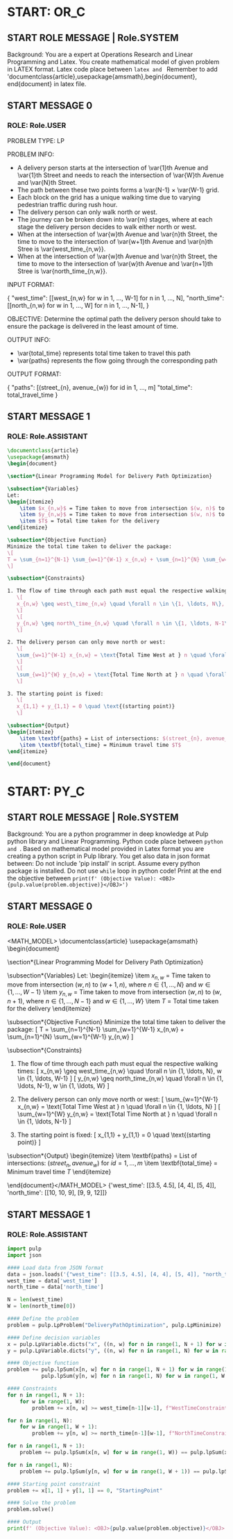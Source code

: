 # START: OR_C 
## START ROLE MESSAGE | Role.SYSTEM 
Background: You are a expert at Operations Research and Linear Programming and Latex. You create mathematical model of given problem in LATEX format. Latex code place between ```latex and ``` Remember to add 'documentclass{article},usepackage{amsmath},begin{document}, end{document} in latex file. 
## START MESSAGE 0 
### ROLE: Role.USER
<DESCRIPTION>
PROBLEM TYPE: LP

PROBLEM INFO:

- A delivery person starts at the intersection of \var{1}th Avenue and \var{1}th Street and needs to reach the intersection of \var{W}th Avenue and \var{N}th Street.
- The path between these two points forms a \var{N-1} × \var{W-1} grid.
- Each block on the grid has a unique walking time due to varying pedestrian traffic during rush hour.
- The delivery person can only walk north or west.
- The journey can be broken down into \var{m} stages, where at each stage the delivery person decides to walk either north or west.
- When at the intersection of \var{w}th Avenue and \var{n}th Street, the time to move to the intersection of \var{w+1}th Avenue and \var{n}th Stree is \var{west_time_{n,w}}.
- When at the intersection of \var{w}th Avenue and \var{n}th Street, the time to move to the intersection of \var{w}th Avenue and \var{n+1}th Stree is \var{north_time_{n,w}}.

INPUT FORMAT:

{
    "west_time": [[west_{n,w} for w in 1, ..., W-1] for n in 1, ..., N],
    "north_time": [[north_{n,w} for w in 1, ..., W] for n in 1, ..., N-1],
}

OBJECTIVE: Determine the optimal path the delivery person should take to ensure the package is delivered in the least amount of time.

OUTPUT INFO:

- \var{total_time} represents total time taken to travel this path
- \var{paths} represents the flow going through the corresponding path

OUTPUT FORMAT:

{
    "paths": [(street_{n}, avenue_{w}) for id in 1, ..., m]
    "total_time": total_travel_time
}
</DESCRIPTION>


## START MESSAGE 1 
### ROLE: Role.ASSISTANT
```latex
\documentclass{article}
\usepackage{amsmath}
\begin{document}

\section*{Linear Programming Model for Delivery Path Optimization}

\subsection*{Variables}
Let:
\begin{itemize}
    \item $x_{n,w}$ = Time taken to move from intersection $(w, n)$ to $(w+1, n)$, where $n \in \{1, \ldots, N\}$ and $w \in \{1, \ldots, W-1\}$
    \item $y_{n,w}$ = Time taken to move from intersection $(w, n)$ to $(w, n+1)$, where $n \in \{1, \ldots, N-1\}$ and $w \in \{1, \ldots, W\}$
    \item $T$ = Total time taken for the delivery
\end{itemize}

\subsection*{Objective Function}
Minimize the total time taken to deliver the package:
\[
T = \sum_{n=1}^{N-1} \sum_{w=1}^{W-1} x_{n,w} + \sum_{n=1}^{N} \sum_{w=1}^{W-1} y_{n,w}
\]

\subsection*{Constraints}

1. The flow of time through each path must equal the respective walking times:
   \[
   x_{n,w} \geq west\_time_{n,w} \quad \forall n \in \{1, \ldots, N\}, w \in \{1, \ldots, W-1\}
   \]
   \[
   y_{n,w} \geq north\_time_{n,w} \quad \forall n \in \{1, \ldots, N-1\}, w \in \{1, \ldots, W\}
   \]

2. The delivery person can only move north or west:
   \[
   \sum_{w=1}^{W-1} x_{n,w} = \text{Total Time West at } n \quad \forall n \in \{1, \ldots, N\}
   \]
   \[
   \sum_{w=1}^{W} y_{n,w} = \text{Total Time North at } n \quad \forall n \in \{1, \ldots, N-1\}
   \]

3. The starting point is fixed:
   \[
   x_{1,1} + y_{1,1} = 0 \quad \text{(starting point)}
   \]

\subsection*{Output}
\begin{itemize}
    \item \textbf{paths} = List of intersections: $(street_{n}, avenue_{w})$ for $id = 1, \ldots, m$
    \item \textbf{total\_time} = Minimum travel time $T$
\end{itemize}

\end{document}
```

# START: PY_C 
## START ROLE MESSAGE | Role.SYSTEM 
Background: You are a python programmer in deep knowledge at Pulp python library and Linear Programming. Python code place between ```python and ```. Based on mathematical model provided in Latex format you are creating a python script in Pulp library. You get also data in json format between: <DATA></DATA> Do not include 'pip install' in script. Assume every python package is installed. Do not use `while` loop in python code! Print at the end the objective between <OBJ></OBJ> `print(f' (Objective Value): <OBJ>{pulp.value(problem.objective)}</OBJ>')` 
## START MESSAGE 0 
### ROLE: Role.USER
<MATH_MODEL>
\documentclass{article}
\usepackage{amsmath}
\begin{document}

\section*{Linear Programming Model for Delivery Path Optimization}

\subsection*{Variables}
Let:
\begin{itemize}
    \item $x_{n,w}$ = Time taken to move from intersection $(w, n)$ to $(w+1, n)$, where $n \in \{1, \ldots, N\}$ and $w \in \{1, \ldots, W-1\}$
    \item $y_{n,w}$ = Time taken to move from intersection $(w, n)$ to $(w, n+1)$, where $n \in \{1, \ldots, N-1\}$ and $w \in \{1, \ldots, W\}$
    \item $T$ = Total time taken for the delivery
\end{itemize}

\subsection*{Objective Function}
Minimize the total time taken to deliver the package:
\[
T = \sum_{n=1}^{N-1} \sum_{w=1}^{W-1} x_{n,w} + \sum_{n=1}^{N} \sum_{w=1}^{W-1} y_{n,w}
\]

\subsection*{Constraints}

1. The flow of time through each path must equal the respective walking times:
   \[
   x_{n,w} \geq west\_time_{n,w} \quad \forall n \in \{1, \ldots, N\}, w \in \{1, \ldots, W-1\}
   \]
   \[
   y_{n,w} \geq north\_time_{n,w} \quad \forall n \in \{1, \ldots, N-1\}, w \in \{1, \ldots, W\}
   \]

2. The delivery person can only move north or west:
   \[
   \sum_{w=1}^{W-1} x_{n,w} = \text{Total Time West at } n \quad \forall n \in \{1, \ldots, N\}
   \]
   \[
   \sum_{w=1}^{W} y_{n,w} = \text{Total Time North at } n \quad \forall n \in \{1, \ldots, N-1\}
   \]

3. The starting point is fixed:
   \[
   x_{1,1} + y_{1,1} = 0 \quad \text{(starting point)}
   \]

\subsection*{Output}
\begin{itemize}
    \item \textbf{paths} = List of intersections: $(street_{n}, avenue_{w})$ for $id = 1, \ldots, m$
    \item \textbf{total\_time} = Minimum travel time $T$
\end{itemize}

\end{document}</MATH_MODEL>
<DATA>
{'west_time': [[3.5, 4.5], [4, 4], [5, 4]], 'north_time': [[10, 10, 9], [9, 9, 12]]}</DATA>


## START MESSAGE 1 
### ROLE: Role.ASSISTANT
```python
import pulp
import json

#### Load data from JSON format
data = json.loads('{"west_time": [[3.5, 4.5], [4, 4], [5, 4]], "north_time": [[10, 10, 9], [9, 9, 12]]}')
west_time = data['west_time']
north_time = data['north_time']

N = len(west_time)
W = len(north_time[0])

#### Define the problem
problem = pulp.LpProblem("DeliveryPathOptimization", pulp.LpMinimize)

#### Define decision variables
x = pulp.LpVariable.dicts("x", ((n, w) for n in range(1, N + 1) for w in range(1, W)), lowBound=0)
y = pulp.LpVariable.dicts("y", ((n, w) for n in range(1, N) for w in range(1, W + 1)), lowBound=0)

#### Objective function
problem += pulp.lpSum(x[n, w] for n in range(1, N + 1) for w in range(1, W)) + \
           pulp.lpSum(y[n, w] for n in range(1, N) for w in range(1, W + 1)), "TotalTime"

#### Constraints
for n in range(1, N + 1):
    for w in range(1, W):
        problem += x[n, w] >= west_time[n-1][w-1], f"WestTimeConstraint_n{n}_w{w}"

for n in range(1, N):
    for w in range(1, W + 1):
        problem += y[n, w] >= north_time[n-1][w-1], f"NorthTimeConstraint_n{n}_w{w}"

for n in range(1, N + 1):
    problem += pulp.lpSum(x[n, w] for w in range(1, W)) == pulp.lpSum(x[n, w] for w in range(1, W)), f"TotalWestTime_n{n}"

for n in range(1, N):
    problem += pulp.lpSum(y[n, w] for w in range(1, W + 1)) == pulp.lpSum(y[n, w] for w in range(1, W + 1)), f"TotalNorthTime_n{n}"

#### Starting point constraint
problem += x[1, 1] + y[1, 1] == 0, "StartingPoint"

#### Solve the problem
problem.solve()

#### Output
print(f' (Objective Value): <OBJ>{pulp.value(problem.objective)}</OBJ>')
```

